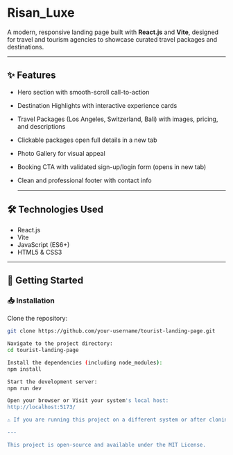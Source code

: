 # Risan_Luxe
A modern, responsive landing page built with **React.js** and **Vite**, designed for travel and tourism agencies to showcase curated travel packages and destinations.

---

## ✨ Features

- Hero section with smooth-scroll call-to-action
- Destination Highlights with interactive experience cards
- Travel Packages (Los Angeles, Switzerland, Bali) with images, pricing, and descriptions
- Clickable packages open full details in a new tab
- Photo Gallery for visual appeal
- Booking CTA with validated sign-up/login form (opens in new tab)
- Clean and professional footer with contact info

  ---

## 🛠️ Technologies Used

- React.js
- Vite
- JavaScript (ES6+)
- HTML5 & CSS3

---

## 🚀 Getting Started

### 📥 Installation

Clone the repository:
```bash
git clone https://github.com/your-username/tourist-landing-page.git

Navigate to the project directory:
cd tourist-landing-page

Install the dependencies (including node_modules):
npm install

Start the development server:
npm run dev

Open your browser or Visit your system's local host:
http://localhost:5173/

⚠️ If you are running this project on a different system or after cloning, make sure to run npm install to generate the node_modules directory

---

This project is open-source and available under the MIT License.







